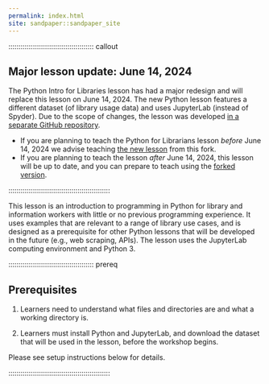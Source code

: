 ```yaml
---
permalink: index.html
site: sandpaper::sandpaper_site
---
```

::::::::::::::::::::::::::::::::::::::::::  callout
## Major lesson update: June 14, 2024
The Python Intro for Libraries lesson has had a major redesign and will replace this lesson on June 14, 2024. The new Python lesson features a different dataset (of library usage data) and uses JupyterLab (instead of Spyder). Due to the scope of changes, the lesson was developed [in a separate GitHub repository](https://github.com/chennesy/lc-python-intro).

- If you are planning to teach the Python for Librarians lesson *before* June 14, 2024 we advise teaching [the new lesson](https://github.com/chennesy/lc-python-intro) from this fork.
- If you are planning to teach the lesson *after* June 14, 2024, this lesson will be up to date, and you can prepare to teach using the [forked version](https://github.com/chennesy/lc-python-intro).
 
::::::::::::::::::::::::::::::::::::::::::::::::::

This lesson is an introduction to programming in Python for library and information workers with little or no previous programming experience. It uses examples that are relevant to a range of library use cases, and is designed as a prerequisite for other Python lessons that will be developed in the future (e.g., web scraping, APIs). The lesson uses the JupyterLab computing environment and Python 3.

::::::::::::::::::::::::::::::::::::::::::  prereq

## Prerequisites

1. Learners need to understand what files and directories are and
  what a working directory is.

2. Learners must install Python and JupyterLab, and download the dataset that will be used in the lesson, before the workshop begins.
  
  Please see setup instructions below for details.
  

::::::::::::::::::::::::::::::::::::::::::::::::::

